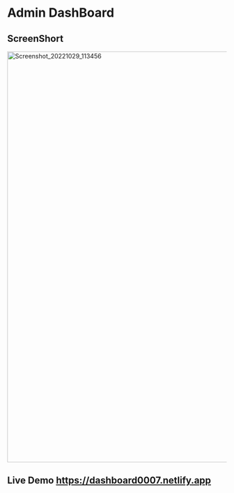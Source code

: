 # Admin DashBoard

## ScreenShort

<img width="944" alt="Screenshot_20221029_113456" src="https://user-images.githubusercontent.com/92872528/198817389-398c7f59-f51f-400e-927e-95a294bc96ab.png">

## Live Demo  https://dashboard0007.netlify.app
